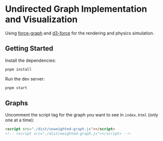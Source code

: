 # Undirected Graph Implementation and Visualization

Using [force-graph](https://github.com/vasturiano/force-graph) and [d3-force](https://github.com/d3/d3-force) for the rendering and physics simulation.

## Getting Started

Install the dependencies:

```bash
pnpm install
```

Run the dev server:

```bash
pnpm start
```

## Graphs

Uncomment the script tag for the graph you want to see in `index.html` (only one at a time):

```html
<script src="./dist/unweighted-graph.js"></script>
<!-- <script src="./dist/weighted-graph.js"></script> -->
```
